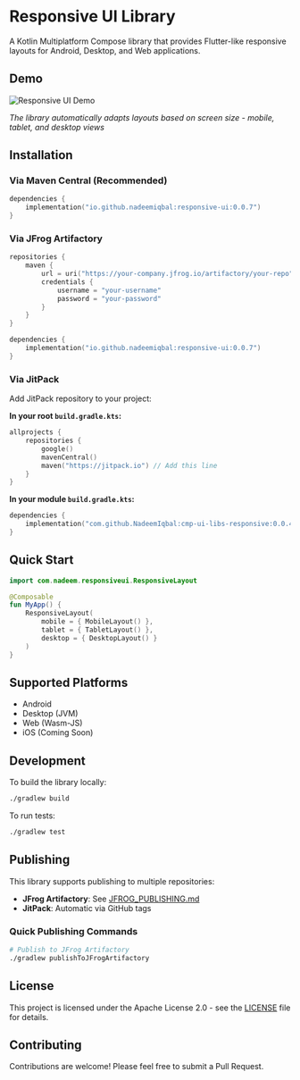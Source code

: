 # Responsive UI Library

A Kotlin Multiplatform Compose library that provides Flutter-like responsive layouts for Android, Desktop, and Web applications.

## Demo

![Responsive UI Demo](example.gif)

*The library automatically adapts layouts based on screen size - mobile, tablet, and desktop views*

## Installation

### Via Maven Central (Recommended)
```kotlin
dependencies {
    implementation("io.github.nadeemiqbal:responsive-ui:0.0.7")
}
```

### Via JFrog Artifactory
```kotlin
repositories {
    maven {
        url = uri("https://your-company.jfrog.io/artifactory/your-repo")
        credentials {
            username = "your-username"
            password = "your-password"
        }
    }
}

dependencies {
    implementation("io.github.nadeemiqbal:responsive-ui:0.0.7")
}
```

### Via JitPack

Add JitPack repository to your project:

**In your root `build.gradle.kts`:**
```kotlin
allprojects {
    repositories {
        google()
        mavenCentral()
        maven("https://jitpack.io") // Add this line
    }
}
```

**In your module `build.gradle.kts`:**
```kotlin
dependencies {
    implementation("com.github.NadeemIqbal:cmp-ui-libs-responsive:0.0.4")
}
```

## Quick Start

```kotlin
import com.nadeem.responsiveui.ResponsiveLayout

@Composable
fun MyApp() {
    ResponsiveLayout(
        mobile = { MobileLayout() },
        tablet = { TabletLayout() },
        desktop = { DesktopLayout() }
    )
}
```

## Supported Platforms

- Android
- Desktop (JVM)
- Web (Wasm-JS)
- iOS (Coming Soon)

## Development

To build the library locally:
```bash
./gradlew build
```

To run tests:
```bash
./gradlew test
```

## Publishing

This library supports publishing to multiple repositories:

- **JFrog Artifactory**: See [JFROG_PUBLISHING.md](JFROG_PUBLISHING.md)
- **JitPack**: Automatic via GitHub tags

### Quick Publishing Commands
```bash
# Publish to JFrog Artifactory
./gradlew publishToJFrogArtifactory
```

## License

This project is licensed under the Apache License 2.0 - see the [LICENSE](LICENSE) file for details.

## Contributing

Contributions are welcome! Please feel free to submit a Pull Request.
